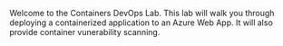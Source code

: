 Welcome to the Containers DevOps Lab.  This lab will walk you through deploying a containerized application to an Azure Web App.  It will also provide container vunerability scanning.
